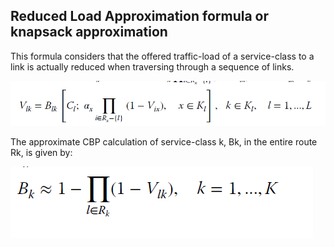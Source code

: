 ## Reduced Load Approximation formula or knapsack approximation
This formula considers that the offered traffic-load of a service-class to a link is actually reduced when traversing through a sequence of links.

![RLA Formula](../../../../images/rla.png)

The approximate CBP calculation of service-class k, Bk, in the entire
route Rk, is given by:

![CBP RLA Formula](../../../../images/call-blocking-rla.png)
